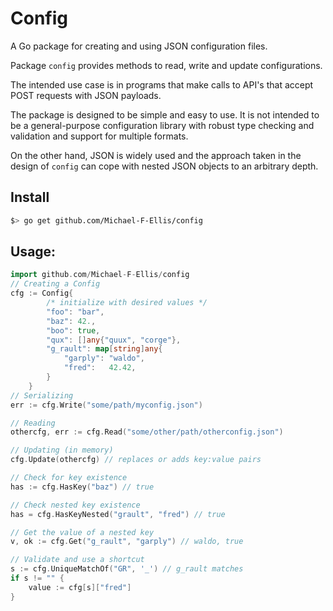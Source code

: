 # Config
A Go package for creating and using JSON configuration files.

Package `config` provides methods to read, write and update configurations.

The intended use case is in programs that make calls to API's that accept POST requests with JSON payloads.  

The package is designed to be simple and easy to use.  It is not intended to be a general-purpose configuration library with robust type checking and validation and support for multiple formats.

On the other hand, JSON is widely used and the approach taken in the design of `config` can cope with nested JSON objects to an arbitrary depth.

## Install
```bash
$> go get github.com/Michael-F-Ellis/config
```
## Usage:
```go
import github.com/Michael-F-Ellis/config
// Creating a Config
cfg := Config{
		/* initialize with desired values */
		"foo": "bar",
		"baz": 42.,
		"boo": true,
		"qux": []any{"quux", "corge"},
		"g_rault": map[string]any{
			"garply": "waldo",
			"fred":   42.42,
		}
	}
// Serializing
err := cfg.Write("some/path/myconfig.json")

// Reading
othercfg, err := cfg.Read("some/other/path/otherconfig.json")

// Updating (in memory)
cfg.Update(othercfg) // replaces or adds key:value pairs

// Check for key existence
has := cfg.HasKey("baz") // true

// Check nested key existence
has = cfg.HasKeyNested("grault", "fred") // true

// Get the value of a nested key
v, ok := cfg.Get("g_rault", "garply") // waldo, true

// Validate and use a shortcut
s := cfg.UniqueMatchOf("GR", '_') // g_rault matches
if s != "" {
	value := cfg[s]["fred"]
}
```
